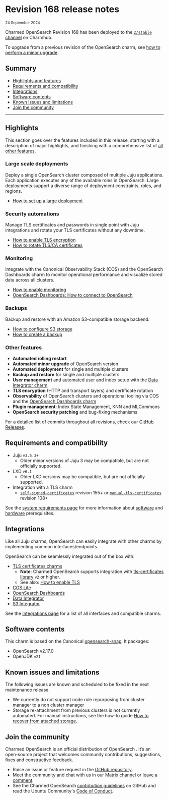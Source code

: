# Revision 168 release notes
<sub>24 September 2024</sub>

Charmed OpenSearch Revision 168 has been deployed to the [`2/stable` channel](https://charmhub.io/opensearch?channel=2/stable) on Charmhub.

To upgrade from a previous revision of the OpenSearch charm, see [how to perform a minor upgrade](https://charmhub.io/opensearch/docs/h-minor-upgrade).

## Summary
* [Highlights and features](#highlights)
* [Requirements and compatibility](#requirements-and-compatibility)
* [Integrations](#integrations)
* [Software contents](#software-contents)
* [Known issues and limitations](#known-issues-and-limitations)
* [Join the community](#join-the-community)

---

## Highlights
This section goes over the features included in this release, starting with a description of major highlights, and finishing with a comprehensive list of [all other features](#other-features).

### Large scale deployments

Deploy a single OpenSearch cluster composed of multiple Juju applications. Each application executes any of the available roles in OpenSearch. Large deployments support a diverse range of deployment constraints, roles, and regions.
* [How to set up a large deployment](/t/15573)

### Security automations

Manage TLS certificates and passwords in single point with Juju integrations and rotate your TLS certificates without any downtime.

* [How to enable TLS encryption](/t/14783)
* [How to rotate TLS/CA certificates](/t/15422)

### Monitoring

Integrate with the Canonical Observability Stack (COS) and the OpenSearch Dashboards charm to monitor operational performance and visualize stored data across all clusters.

* [How to enable monitoring](/t/14560)
* [OpenSearch Dashboards: How to connect to OpenSearch](/t/https://charmhub.io/opensearch-dashboards/docs/h-db-connect)

### Backups

Backup and restore with an Amazon S3-compatible storage backend.

* [How to configure S3 storage](/t/14097)
* [How to create a backup](/t/14098)

### Other features
* **Automated rolling restart**
* **Automated minor upgrade** of OpenSearch version
* **Automated deployment** for single and multiple clusters
* **Backup and restore** for single and multiple clusters
* **User management** and automated user and index setup with the [Data Integrator charm](https://charmhub.io/data-integrator)
* **TLS encryption** (HTTP and transport layers) and certificate rotation
* **Observability** of OpenSearch clusters and operational tooling via COS and the 
 [OpenSearch Dashboards charm](https://charmhub.io/opensearch-dashboards)
* **Plugin management**: Index State Management, KNN and MLCommons
* **OpenSearch security patching** and bug-fixing mechanisms

For a detailed list of commits throughout all revisions, check our [GitHub Releases](https://github.com/canonical/opensearch-operator/releases).

## Requirements and compatibility
* Juju `v3.5.3+`
  * Older minor versions of Juju 3 may be compatible, but are not officially supported.
* LXD `v6.1`
  * Older LXD versions may be compatible, but are not officially supported.
* Integration with a TLS charm
  * [`self-signed-certificates`](https://charmhub.io/self-signed-certificates) revision 155+ or [`manual-tls-certificates`](https://charmhub.io/manual-tls-certificates) revision 108+

See the [system requirements page](/t/14565) for more information about [software](/t/14565#software-2) and [hardware](/t/14565#hardware-3) prerequisites.

## Integrations

Like all Juju charms, OpenSearch can easily integrate with other charms by implementing common interfaces/endpoints.

OpenSearch can be seamlessly integrated out of the box with:

* [TLS certificates charms](https://charmhub.io/topics/security-with-x-509-certificates#heading--understanding-your-x-509-certificates-requirements)
  * **Note**: Charmed OpenSearch supports integration with [tls-certificates library](https://charmhub.io/tls-certificates-interface/libraries/tls_certificates) `v2` or higher.
  * See also: [How to enable TLS](/t/14783#enable-tls)
* [COS Lite](https://charmhub.io/cos-lite)
* [OpenSearch Dashboards](https://charmhub.io/opensearch-dashboards)
* [Data Integrator](https://charmhub.io/data-integrator)
* [S3 Integrator](https://charmhub.io/s3-integrator)

See the [Integrations page](https://charmhub.io/opensearch/integrations) for a list of all interfaces and compatible charms.

## Software contents

This charm is based on the Canonical [opensearch-snap](https://github.com/canonical/opensearch-snap). It packages:
* OpenSearch v2.17.0
* OpenJDK `v21`

## Known issues and limitations

The following issues are known and scheduled to be fixed in the next maintenance release.

* We currently do not support node role repurposing from cluster manager to a non cluster manager
* Storage re-attachment from previous clusters is not currently automated. For manual instructions, see the how-to guide [How to recover from attached storage](/t/15616).

## Join the community

Charmed OpenSearch is an official distribution of OpenSearch . It’s an open-source project that welcomes community contributions, suggestions, fixes and constructive feedback.

* Raise an issue or feature request in the [GitHub repository](https://github.com/canonical/opensearch-operator/issues).
* Meet the community and chat with us in our [Matrix channel](https://matrix.to/#/#charmhub-data-platform:ubuntu.com) or [leave a comment](https://discourse.charmhub.io/t/charmed-opensearch-documentation/9729).
* See the Charmed OpenSearch [contribution guidelines](https://github.com/canonical/opensearch-operator/blob/main/CONTRIBUTING.md) on GitHub and read the Ubuntu Community's [Code of Conduct](https://ubuntu.com/community/code-of-conduct).